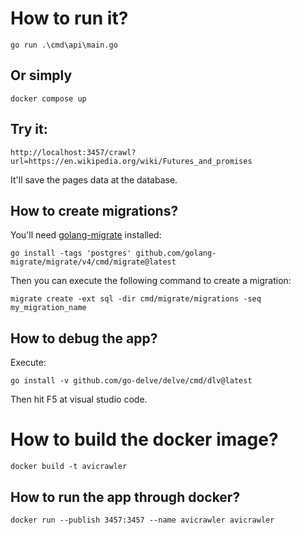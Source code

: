 # How to run it?
`go run .\cmd\api\main.go`

## Or simply
`docker compose up`

## Try it:
`http://localhost:3457/crawl?url=https://en.wikipedia.org/wiki/Futures_and_promises`

It'll save the pages data at the database.

## How to create migrations?
You'll need [golang-migrate](https://github.com/golang-migrate/) installed:

```
go install -tags 'postgres' github.com/golang-migrate/migrate/v4/cmd/migrate@latest
```

Then you can execute the following command to create a migration:

```
migrate create -ext sql -dir cmd/migrate/migrations -seq my_migration_name  
```


## How to debug the app?
Execute:
```
go install -v github.com/go-delve/delve/cmd/dlv@latest
```
Then hit F5 at visual studio code.


# How to build the docker image?
```
docker build -t avicrawler
```

## How to run the app through docker?

```
docker run --publish 3457:3457 --name avicrawler avicrawler
```
